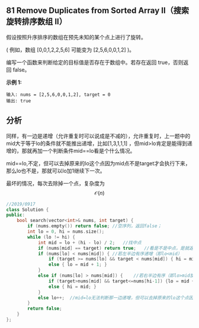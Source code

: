 ## 81 Remove Duplicates from Sorted Array II（搜索旋转排序数组 II）

假设按照升序排序的数组在预先未知的某个点上进行了旋转。

( 例如，数组 [0,0,1,2,2,5,6] 可能变为 [2,5,6,0,0,1,2] )。

编写一个函数来判断给定的目标值是否存在于数组中。若存在返回 true，否则返回 false。

**示例 1:**

```
输入: nums = [2,5,6,0,0,1,2], target = 0
输出: true
```

## 分析

同样，有一边是递增（允许重复时可以说成是不减的），允许重复时，上一题中的mid大于等于lo的条件就不能推出递增，比如[1,3,1,1,1] ，但mid>lo肯定是能得到递增的，那就再加一个判断条件mid==lo看是个什么情况。

mid==lo,不定，但可以去掉原来的lo这个点因为mid点不是target才会执行下来，那么lo也不是，那就可以lo加1继续下一次。

最坏的情况，每次去除掉一个点，复杂度为
$$
\mathcal{O}(n)
$$


```c++
//2019/0917
class Solution {
public:
    bool search(vector<int>& nums, int target) {
        if (nums.empty()) return false;	//空序列，返回false；
        int lo = 0, hi = nums.size();
        while (lo != hi) {
            int mid = lo + (hi - lo) / 2;	//找中点
            if (nums[mid] == target) return true;	//看是不是中点，是就返回
            if (nums[lo] < nums[mid]) {	//若左半边有序递增（即lo<mid）
                if (target >= nums[lo] && target < nums[mid]) { hi = mid; }
                else { lo = mid + 1; }
            }
            else if (nums[lo] > nums[mid]) {	//若右半边有序（即lo>mid旋转点在左边，那右边就是递增的）
                if (target>nums[mid] && target<=nums[hi-1]) {lo = mid + 1;}
                else { hi = mid; }
            }
            else lo++;	//mid=lo无法判断那一边递增，但可以去掉原来的lo这个点因为mid点不是target才会执行下来，那么lo也不是，lo加1继续
        }
        return false;
    }
};
```
